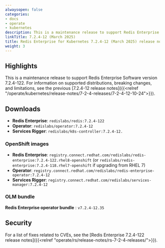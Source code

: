 ```yaml
---
alwaysopen: false
categories:
- docs
- operate
- kubernetes
description: This is a maintenance release to support Redis Enterprise Software version 7.2.4-118.
linkTitle: 7.2.4-12 (March 2025)
title: Redis Enterprise for Kubernetes 7.2.4-12 (March 2025) release notes
weight: 3
---
```


## Highlights

This is a maintenance release to support Redis Enterprise Software version 7.2.4-122. For information on supported distributions, breaking changes, and limitations, see the previous [7.2.4-12 release notes]({{<relref "/operate/kubernetes/release-notes/7-2-4-releases/7-2-4-12-10-24">}}).

## Downloads

- **Redis Enterprise**: `redislabs/redis:7.2.4-122`
- **Operator**: `redislabs/operator:7.2.4-12`
- **Services Rigger**: `redislabs/k8s-controller:7.2.4-12.`

### OpenShift images

- **Redis Enterprise**: `registry.connect.redhat.com/redislabs/redis-enterprise:7.2.4-122.rhel8-openshift`
    (or `redislabs/redis-enterprise:7.2.4-118.rhel7-openshift` if upgrading from RHEL 7)
- **Operator**: `registry.connect.redhat.com/redislabs/redis-enterprise-operator:7.2.4-12`
- **Services Rigger**: `registry.connect.redhat.com/redislabs/services-manager:7.2.4-12`

### OLM bundle

**Redis Enterprise operator bundle** : `v7.2.4-12.35`

## Security

For a list of fixes related to CVEs, see the [Redis Enterprise 7.2.4-122 release notes]({{<relref "operate/rs/release-notes/rs-7-2-4-releases/">}}).